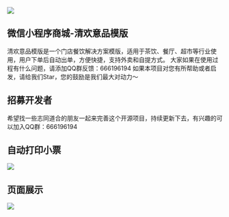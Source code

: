 <img src="http://cdn.ddyy.top/0688bd3f90b6f8cc3d644d02ef1e3462.jpg" />

## 微信小程序商城-清欢意品模版
清欢意品模版是一个门店餐饮解决方案模版，适用于茶饮、餐厅、超市等行业使用，用户下单后自动出单，方便快捷，支持外卖和自提方式。
大家如果在使用过程有什么问题，请添加QQ群反馈：666196194
如果本项目对您有所帮助或者启发，请给我们Star，您的鼓励是我们最大对动力～

## 招募开发者
希望找一些志同道合的朋友一起来完善这个开源项目，持续更新下去，有兴趣的可以加入QQ群：666196194

## 自动打印小票
<img src="http://cdn.ddyy.top/8f0fdb13e9280e21cbda84c86d67f085.jpg" />

## 页面展示
<img src="http://cdn.ddyy.top/c3daabc07f41908b29dde57268f06f60.jpg" />
